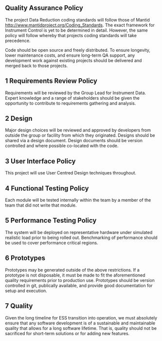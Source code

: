 ## Quality Assurance Policy

The project Data Reduction coding standards will follow those of Mantid
<http://www.mantidproject.org/Coding_Standards>. The exact framework for
Instrument Control is yet to be determined in detail. However, the same
policy will follow whereby that projects coding standards will take
precedence.

Code should be open source and freely distributed. To ensure longevity,
lower maintenance costs, and ensure long-term QA support, any development
work against existing projects should be delivered and merged back to
those projects.

## 1 Requirements Review Policy

Requirements will be reviewed by the Group Lead for Instrument Data. Expert knowledge and a
range of stakeholders should be given the opportunity to contribute to
requirements gathering and analysis.

## 2 Design

Major design choices will be reviewed and approved by developers from
outside the group or facility from which they originated. Designs should
be shared via a design document. Design documents should be version
controlled and where possible co-located with the code.

## 3 User Interface Policy

This project will use User Centred Design techniques throughout.

## 4 Functional Testing Policy

Each module will be tested internally within the team by a member of the
team that did not write that module.

## 5 Performance Testing Policy

The system will be deployed on representative hardware under simulated
realistic load prior to being rolled out. Benchmarking of performance
should be used to cover performance critical regions.

## 6 Prototypes

Prototypes may be generated outside of the above restrictions. If a
prototype is not disposable, it must be made to fit the aforementioned
quality requirements prior to production use. Prototypes should be version
controlled in git, publically available, and provide good documentation
for setup and execution.

## 7 Quality

Given the long timeline for ESS transition into operation, we must absolutely ensure that any software development is of a sustainable and maintainable quality that allows for a long software lifetime. That is, quality should not be sacrificed for short-term solutions or for adding new features.
